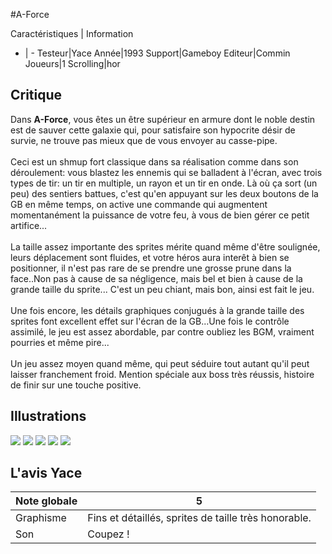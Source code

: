 #A-Force

Caractéristiques | Information
- | -
Testeur|Yace
Année|1993
Support|Gameboy
Editeur|Commin
Joueurs|1
Scrolling|hor

## Critique
Dans <b>A-Force</b>, vous êtes un être supérieur en armure dont le noble destin est de sauver cette galaxie qui, pour satisfaire son hypocrite désir de survie, ne trouve pas mieux que de vous envoyer au casse-pipe.<br/><br/>Ceci est un shmup fort classique dans sa réalisation comme dans son déroulement: vous blastez les ennemis qui se balladent à l'écran, avec trois types de tir: un tir en multiple, un rayon et un tir en onde. Là où ça sort (un peu) des sentiers battues, c'est qu'en appuyant sur les deux boutons de la GB en même temps, on active une commande qui augmentent momentanément la puissance de votre feu, à vous de bien gérer ce petit artifice...<br/><br/>La taille assez importante des sprites mérite quand même d'être soulignée, leurs déplacement sont fluides, et votre héros aura interêt à bien se positionner, il n'est pas rare de se prendre une grosse prune dans la face..Non pas à cause de sa négligence, mais bel et bien à cause de la grande taille du sprite... C'est un peu chiant, mais bon, ainsi est fait le jeu.<br/><br/>Une fois encore, les détails graphiques conjugués à la grande taille des sprites font excellent effet sur l'écran de la GB...Une fois le contrôle assimilé, le jeu est assez abordable, par contre oubliez les BGM, vraiment pourries et même pire...<br/><br/>Un jeu assez moyen quand même, qui peut séduire tout autant qu'il peut laisser franchement froid. Mention spéciale aux boss très réussis, histoire de finir sur une touche positive.

## Illustrations
![](http://www.shmup.com/images/thumbs/img_fiche_1_969.bmp)
![](http://www.shmup.com/images/thumbs/img_fiche_2_969.bmp)
![](http://www.shmup.com/images/thumbs/img_fiche_3_969.bmp)
![](http://www.shmup.com/images/thumbs/)
![](http://www.shmup.com/images/thumbs/)

## L'avis Yace
Note globale|5
-|-
Graphisme|Fins et détaillés, sprites de taille très honorable.
Son|Coupez !
